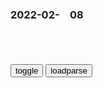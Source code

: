 ### 2022-02-　08

```note
```

<table id="tbc" style="white-space:pre-wrap">
</table>
<button onclick="toggleb()">toggle</button>
<button onclick="loadparse()">loadparse</button>
<br>
<!-- 🌸<br>🍅-　-🍑<hr>🍀 -->
<pre>
<textarea rows="30" cols="100" style="display: none" id="tar">

<font size="2"><b>
为什么很多奴隶要帮奴隶主说话_哔哩哔哩_bilibili</b></font><br>
https://www.bilibili.com/video/BV1cR4y177Z4

合理化，吃不到葡萄。

<font size="1" style="color:#DCDCDC"><b>2022/2/8 下午11:10:46</b></font><br>

<font size="2"><b>
资治通鉴：管理可以“反人性”，但不能反欲望！</b></font><br>
https://mbd.baidu.com/newspage/data/landingsuper?context=%7B%22nid%22%3A%22news_9686883807938513266%22%7D&n_type=-1&p_from=-1

<font size="1" style="color:#DCDCDC"><b>2022/2/8 下午9:53:19</b></font><br>

<font size="2"><b>
全m一起失业吧！“反工作”文化在美国病毒式传播</b></font><br>
https://mbd.baidu.com/newspage/data/landingsuper?context=%7B%22nid%22%3A%22news_9750444951633142125%22%7D&n_type=-1&p_from=-1

往好了说，工作毫无意义；往坏了说，工作是剥削，有辱人格。

他们中大多认为，反对“工作”并不是反对劳动，什么都不做，而是人们应该尽量少“工作”，最好为自己工作。

马克思的《工资劳动与资本》和罗素的《In Praise of Idleness》被奉为经典必读，

“拼命工作一辈子，只为临死前能“享受”几年？这是最大的骗局之一！”

https://pics6.baidu.com/feed/37d3d539b6003af3b2ddd30a8a1c1d551038b631.jpeg
https://pics6.baidu.com/feed/37d3d539b6003af3b2ddd30a8a1c1d551038b631.jpeg?token=facd1b27be75492632a4468c27c63392

女性和有色人种面临着收入差距，并在职场中受到歧视，她们往往无法承担离职的代价；

越来越少的人选择组建家庭，因为他们负担不起住房、学费和儿童保育等基本生活费用；

奴隶制以其他形式继续存在，使受压迫的下层rm陷入贫穷和剥削的循环；

如果这就是工作的结果，那工作的意义何在？
https://pic.rmb.bdstatic.com/bjh/news/1e1a9a4a32a0d0f3a19c79343604f7fe.gif

<font size="1" style="color:#DCDCDC"><b>2022/2/8 下午9:23:12</b></font><br>

<font size="2"><b>
3人高价倒卖“冰墩墩”，被北jj方处罚</b></font><br>
https://baijiahao.baidu.com/s?id=1724199412662421259&wfr=spider&for=pc

<font size="1" style="color:#DCDCDC"><b>2022/2/8 下午8:58:18</b></font><br>

<font size="2"><b>
买熊猫判10年，买鹦鹉判5年，买妇女最重判3年？</b></font><br>
https://view.inews.qq.com/a/20220208A005DV00

<font size="1" style="color:#DCDCDC"><b>2022/2/8 下午8:59:14</b></font><br>

<font size="2"><b>
节操碎了一地！徐州“捡到”八孩母亲的混蛋居然变成快手、抖音网红_腾讯新闻</b></font><br>
https://new.qq.com/omn/20220205/20220205A06XY200.html

<font size="1" style="color:#DCDCDC"><b>2022/2/8 下午8:56:57</b></font><br>

<font size="2"><b>
埃及网红鼓励女生发视频可赚钱，被以“贩卖人口”罪判处10年监禁_腾讯新闻</b></font><br>
https://new.qq.com/omn/20210625/20210625V09YTR00.html

<font size="1" style="color:#DCDCDC"><b>2022/2/8 下午9:00:29</b></font><br>

<font size="2"><b>
【全程高能】春节低智商犯罪大赏，最后一个笑惨了！_哔哩哔哩_bilibili</b></font><br>
https://www.bilibili.com/video/BV1Eb4y177mK

低智商犯罪大赏
当事喵：
你说的我都懂，但是我不听！
https://i2.hdslb.com/bfs/archive/935f64d30b72605e130c04f5f73978840f6c1e8b.jpg

<font size="1" style="color:#DCDCDC"><b>2022/2/8 下午5:10:08</b></font><br>

<font size="2"><b>
侍卫舍命救乾隆，为何要求的赏赐是胖侍女？除了爱好，只为保命</b></font><br>
https://mbd.baidu.com/newspage/data/landingsuper?context=%7B%22nid%22%3A%22news_9612682174720921350%22%7D&n_type=-1&p_from=-1

<font size="1" style="color:#DCDCDC"><b>2022/2/8 下午2:59:47</b></font><br>

<font size="2"><b>
g学成语故事（55）逢君之恶：赵氏孤儿和三郤之死悲剧探源</b></font><br>
https://baijiahao.baidu.com/s?id=1720437480992590213&wfr=spider&for=pc

逢君之恶，意思是迎合昏庸的执z者，引导他去干坏事。

<font size="1" style="color:#DCDCDC"><b>2022/2/8 下午1:34:08</b></font><br>

<font size="2"><b>
若工资允许，建议给孩子买这4种玩具，戒掉手机还能越玩越聪明</b></font><br>
https://mbd.baidu.com/newspage/data/landingsuper?context=%7B%22nid%22%3A%22news_9952885031085053325%22%7D&n_type=-1&p_from=-1

https://pics7.baidu.com/feed/0b46f21fbe096b6355143fcc79945d4deaf8ac4a.png

《和平精英》、《王者荣耀》正在逐渐占领孩子的休息时间。甚至有些家长也都沉迷在游戏当中，

https://pic.rmb.bdstatic.com/bjh/down/b8b0c04aef9c0b08927d02ba99dd6080.gif

<font size="1" style="color:#DCDCDC"><b>2022/2/8 上午11:10:42</b></font><br>

<font size="2"><b>
大家用emacs最爽的经历是？ - 知乎</b></font><br>
https://www.zhihu.com/question/30898636

# 场景一：把某些值替换成自动增长的数列。
＃ 场景二：根据出现的次序智能地替换

<font size="1" style="color:#DCDCDC"><b>2022/2/8 上午11:30:17</b></font><br>

</textarea>
</pre>
<!-- 🍀<br>🍑-　-🍅<hr>🌸 -->

```tip
```

<script src="https://cdn.jsdelivr.net/npm/jquery@3.5.1/dist/jquery.min.js"></script>

<link rel="stylesheet" href="https://cdn.jsdelivr.net/gh/fancyapps/fancybox@3.5.7/dist/jquery.fancybox.min.css" />
<script src="https://cdn.jsdelivr.net/gh/fancyapps/fancybox@3.5.7/dist/jquery.fancybox.min.js"></script>

<script type="text/javascript">

var __urlRegex = /(\b(https?|ftp|file):\/\/[-A-Z0-9+&@#\/%?=~_|!:,.;]*[-A-Z0-9+&@#\/%=~_|])/ig;
var __imgRegex = /\.(?:jpe?g|gif|png|webp)$/i;

loadparse();

function parseURL($string){

    var exp = __urlRegex;
    return $string.replace(exp,function(match){
            __imgRegex.lastIndex=0;
            if(__imgRegex.test(match)){
                return '<a data-fancybox="gallery" href="' + match.replace("/p=700", "")
                 + '"><img src="' + match.replace("/p=700", "/p=160x200")+'" width="64"></a>';
            }
            else{
                return '<a href="' + match + '" target="_blank">' + match + '</a>';
            }
        }
    );
}

function loadparse() {
  tbc.innerHTML = parseURL(tar.value);
}

function toggleb() {
  var x = document.getElementById("tar");
  if (x.style.display === "none") {
    x.style.display = "";
  } else {
    x.style.display = "none";
  }
}

</script>
